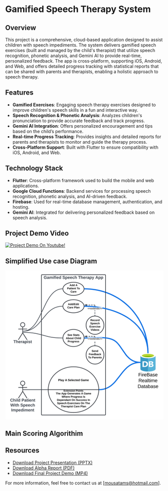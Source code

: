 
# Gamified Speech Therapy System



## Overview

This project is a comprehensive, cloud-based application designed to assist children with speech impediments. The system delivers gamified speech exercises (built and managed by the child's therapist) that utilize speech recognition, phonetic analysis, and Gemini AI to provide real-time, personalized feedback. The app is cross-platform, supporting iOS, Android, and Web, and offers detailed progress tracking with statistical reports that can be shared with parents and therapists, enabling a holistic approach to speech therapy.

## Features

- **Gamified Exercises**: Engaging speech therapy exercises designed to improve children's speech skills in a fun and interactive way.
- **Speech Recognition & Phonetic Analysis**: Analyzes children's pronunciation to provide accurate feedback and track progress.
- **Gemini AI Integration**: Offers personalized encouragement and tips based on the child’s performance.
- **Real-time Progress Tracking**: Provides insights and detailed reports for parents and therapists to monitor and guide the therapy process.
- **Cross-Platform Support**: Built with Flutter to ensure compatibility with iOS, Android, and Web.

## Technology Stack

- **Flutter**: Cross-platform framework used to build the mobile and web applications.
- **Google Cloud Functions**: Backend services for processing speech recognition, phonetic analysis, and AI-driven feedback.
- **Firebase**: Used for real-time database management, authentication, and hosting.
- **Gemini AI**: Integrated for delivering personalized feedback based on speech analysis.

## Project Demo Video

[![Project Demo On Youtube!](https://img.youtube.com/vi/rUjPT7o85RQ/0.jpg)](https://youtu.be/rUjPT7o85RQ)

## Simplified Use case Diagram 

<img src="./Speech%20Therapy%20App%20Use%20Case%20UML%20-%20Use%20Case%20Diagram%20UPDATED%2018082024.png" alt="Speech Therapy Process" width="600"/>

## Main Scoring Algorithim 


## Resources

- [Download Project Presentation (PPTX)](./פרויקט%20גמר%20-%20מוסא%20טמס%20FOR%20TEST.pptx)
- [Download Alpha Report (PDF)](./Alpha%20REPORT%20PDF%20FINAL.pdf)
- [Download Final Project Demo (MP4)](./FINAL%20PROJECT%20DEMO%20for%20test.mp4)

For more information, feel free to contact us at [mousatams@hotmail.com].

